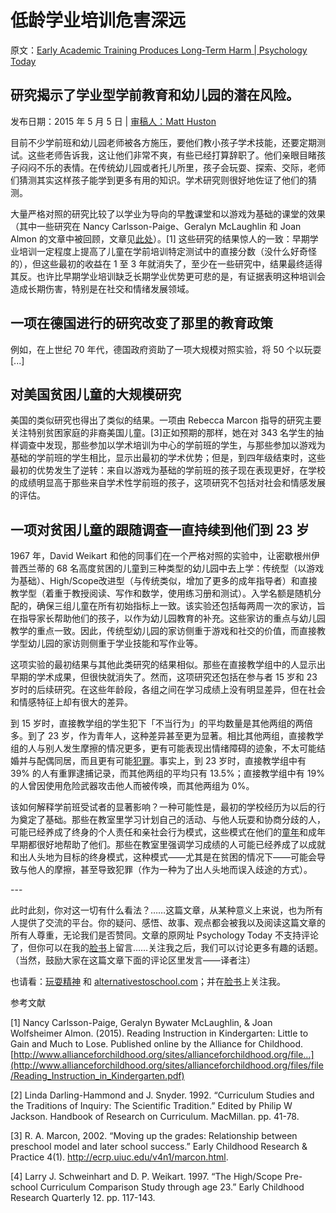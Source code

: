 # 低龄学业培训危害深远

原文：[Early Academic Training Produces Long-Term Harm | Psychology Today](https://www.psychologytoday.com/us/blog/freedom-learn/201505/early-academic-training-produces-long-term-harm)

## 研究揭示了学业型学前教育和幼儿园的潜在风险。

发布日期：2015 年 5 月 5 日 | [审稿人：Matt Huston](https://www.psychologytoday.com/us/docs/editorial-process)

目前不少学前班和幼儿园老师被各方施压，要他们教小孩子学术技能，还要定期测试。这些老师告诉我，这让他们非常不爽，有些已经打算辞职了。他们亲眼目睹孩子闷闷不乐的表情。在传统幼儿园或者托儿所里，孩子会玩耍、探索、交际，老师们猜测其实这样孩子能学到更多有用的知识。学术研究则很好地佐证了他们的猜测。

大量严格对照的研究比较了以学业为导向的早[教](https://www.psychologytoday.com/us/basics/education)课堂和以游戏为基础的课堂的效果（其中一些研究在 Nancy Carlsson-Paige、Geralyn McLaughlin 和 Joan Almon 的文章中被回顾，文章见[此处](http://www.allianceforchildhood.org/sites/allianceforchildhood.org/files/file/Reading_Instruction_in_Kindergarten.pdf)）。[1] 这些研究的结果惊人的一致：早期学业培训一定程度上提高了儿童在学前培训特定测试中的直接分数（没什么好奇怪的），但这些最初的收益在 1 至 3 年就消失了，至少在一些研究中，结果最终适得其反。也许比早期学业培训缺乏长期学业优势更可悲的是，有证据表明这种培训会造成长期伤害，特别是在社交和情绪发展领域。

## 一项在德国进行的研究改变了那里的教育政策

例如，在上世纪 70 年代，德国政府资助了一项大规模对照实验，将 50 个以玩耍 [...]

## 对美国贫困儿童的大规模研究

美国的类似研究也得出了类似的结果。一项由 Rebecca Marcon 指导的研究主要关注特别贫困家庭的非裔美国儿童。[3]正如预期的那样，她在对 343 名学生的抽样调查中发现，那些参加以学术培训为中心的学前班的学生，与那些参加以游戏为基础的学前班的学生相比，显示出最初的学术优势；但是，到四年级结束时，这些最初的优势发生了逆转：来自以游戏为基础的学前班的孩子现在表现更好，在学校的成绩明显高于那些来自学术性学前班的孩子，这项研究不包括对社会和情感发展的评估。

## 一项对贫困儿童的跟随调查一直持续到他们到 23 岁

1967 年，David Weikart 和他的同事们在一个严格对照的实验中，让密歇根州伊普西兰蒂的 68 名高度贫困的儿童到三种类型的幼儿园中去上学：传统型（以游戏为基础）、High/Scope改进型（与传统类似，增加了更多的成年指导者）和直接教学型（着重于教授阅读、写作和数学，使用练习册和测试）。入学名额是随机分配的，确保三组儿童在所有初始指标上一致。该实验还包括每两周一次的家访，旨在指导家长帮助他们的孩子，以作为幼儿园教育的补充。这些家访的重点与幼儿园教学的重点一致。因此，传统型幼儿园的家访侧重于游戏和社交的价值，而直接教学型幼儿园的家访则侧重于学业技能和写作业等。

这项实验的最初结果与其他此类研究的结果相似。那些在直接教学组中的人显示出早期的学术成果，但很快就消失了。然而，这项研究还包括在参与者 15 岁和 23 岁时的后续研究。在这些年龄段，各组之间在学习成绩上没有明显差异，但在社会和情感特征上却有很大的差异。

到 15 岁时，直接教学组的学生犯下「不当行为」的平均数量是其他两组的两倍多。到了 23 岁，作为青年人，这种差异甚至更为显著。相比其他两组，直接教学组的人与别人发生摩擦的情况更多，更有可能表现出情绪障碍的迹象，不太可能结婚并与配偶同居，而且更有可能[犯罪](https://www.psychologytoday.com/us/basics/law-and-crime)。事实上，到 23 岁时，直接教学组中有 39% 的人有重罪逮捕记录，而其他两组的平均只有 13.5%；直接教学组中有 19% 的人曾因使用危险武器攻击他人而被传唤，而其他两组为 0%。

该如何解释学前班受试者的显著影响？一种可能性是，最初的学校经历为以后的行为奠定了基础。那些在教室里学习计划自己的活动、与他人玩耍和协商分歧的人，可能已经养成了终身的个人责任和亲社会行为模式，这些模式在他们的[童年](https://www.psychologytoday.com/us/basics/child-development)和成年早期都很好地帮助了他们。那些在教室里强调学习成绩的人可能已经养成了以成就和出人头地为目标的终身模式，这种模式——尤其是在贫困的情况下——可能会导致与他人的摩擦，甚至导致犯罪（作为一种为了出人头地而误入歧途的方式）。

\---

此时此刻，你对这一切有什么看法？……这篇文章，从某种意义上来说，也为所有人提供了交流的平台。你的疑问、感悟、故事、观点都会被我以及阅读这篇文章的所有人尊重，无论我们是否赞同。文章的原网址 Psychology Today 不支持评论了，但你可以在我的[脸书](https://www.facebook.com/peter.gray.3572)上留言……关注我之后，我们可以讨论更多有趣的话题。（当然，鼓励大家在这篇文章下面的评论区里发言——译者注）

也请看：[玩耍精神](http://www.amazon.com/Free-Learn-Unleashing-Instinct-Self-Reliant/dp/0465084990/ref=sr_1_1?s=books&ie=UTF8&qid=1440592828&sr=1-1&keywords=peter+gray+free+to+learn) 和 [alternativestoschool.com](http://alternativestoschool.com/)；并在[脸书](https://www.facebook.com/peter.gray.3572)上关注我。

参考文献

[1] Nancy Carlsson-Paige, Geralyn Bywater McLaughlin, & Joan Wolfsheimer Almon. (2015). Reading Instruction in Kindergarten: Little to Gain and Much to Lose. Published online by the Alliance for Childhood. [http://www.allianceforchildhood.org/sites/allianceforchildhood.org/file…](http://www.allianceforchildhood.org/sites/allianceforchildhood.org/files/file/Reading_Instruction_in_Kindergarten.pdf)

[2] Linda Darling-Hammond and J. Snyder. 1992. “Curriculum Studies and the Traditions of Inquiry: The Scientific Tradition.” Edited by Philip W Jackson. Handbook of Research on Curriculum. MacMillan. pp. 41-78.

[3] R. A. Marcon, 2002. “Moving up the grades: Relationship between preschool model and later school success.” Early Childhood Research & Practice 4(1). http://ecrp.uiuc.edu/v4n1/marcon.html.

[4] Larry J. Schweinhart and D. P. Weikart. 1997. “The High/Scope Pre- school Curriculum Comparison Study through age 23.” Early Childhood Research Quarterly 12. pp. 117-143.